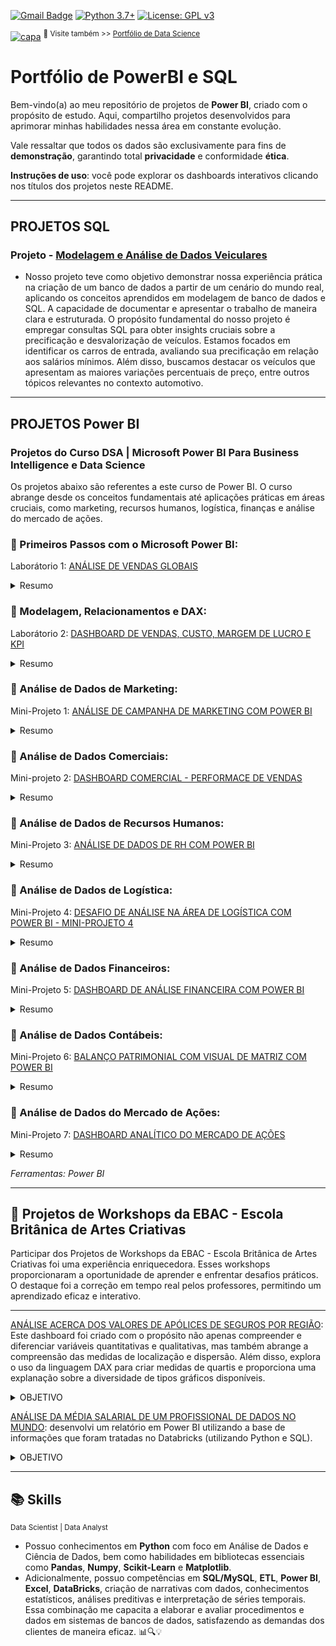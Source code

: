 
[![Gmail Badge](https://img.shields.io/badge/-Gmail-c14438?style=flat-square&logo=Gmail&logoColor=white&link=mailto:tgmarinho@gmail.com)](mailto:sarahfrezende@gmail.com) [![Python 3.7+](https://img.shields.io/badge/python-3.7+-blue.svg)](https://www.python.org/downloads/release/python-360/) [![License: GPL v3](https://img.shields.io/badge/License-GPLv3-blue.svg)](https://www.gnu.org/licenses/gpl-3.0) 

[![capa](https://media.discordapp.net/attachments/1063559719291199599/1219057381741432832/Black_Technology_LinkedIn_Banner_6.jpg?ex=6609eaa8&is=65f775a8&hm=f25e7de3bf0139c83cb68d75e82156a2e93526f14b28c4265b8519558cdbfb17&=&format=webp&width=1024&height=256)](https://github.com/SarahFeanor?tab=repositories)
<sup> 🔗 Visite também >> [Portfólio de Data Science](https://github.com/sarahfeanor/Portfolio-DataScience) </sup>


# Portfólio de PowerBI e SQL

Bem-vindo(a) ao meu repositório de projetos de **Power BI**, criado com o propósito de estudo. Aqui, compartilho projetos desenvolvidos para aprimorar minhas habilidades nessa área em constante evolução.

Vale ressaltar que todos os dados são exclusivamente para fins de **demonstração**, garantindo total **privacidade** e conformidade **ética**.

**Instruções de uso**: você pode explorar os dashboards interativos clicando nos títulos dos projetos neste README.

---

## PROJETOS SQL

### Projeto - [Modelagem e Análise de Dados Veiculares](https://github.com/SarahFeanor/data_modeling_project_ADAtech)
- Nosso projeto teve como objetivo demonstrar nossa experiência prática na criação de um banco de dados a partir de um cenário do mundo real, aplicando os conceitos aprendidos em modelagem de banco de dados e SQL. A capacidade de documentar e apresentar o trabalho de maneira clara e estruturada. O propósito fundamental do nosso projeto é empregar consultas SQL para obter insights cruciais sobre a precificação e desvalorização de veículos. Estamos focados em identificar os carros de entrada, avaliando sua precificação em relação aos salários mínimos. Além disso, buscamos destacar os veículos que apresentam as maiores variações percentuais de preço, entre outros tópicos relevantes no contexto automotivo. 

---

## PROJETOS Power BI


### Projetos do Curso DSA | Microsoft Power BI Para Business Intelligence e Data Science

Os projetos abaixo são referentes a este curso de Power BI. O curso abrange desde os conceitos fundamentais até aplicações práticas em áreas cruciais, como marketing, recursos humanos, logística, finanças e análise do mercado de ações.


### 📍 Primeiros Passos com o Microsoft Power BI: 

Laborátorio 1: [ANÁLISE DE VENDAS GLOBAIS](https://app.powerbi.com/view?r=eyJrIjoiZjZmYjJmOTctODJkYi00ZDNiLWE4OTYtNzBhZjVhYjg2MjMyIiwidCI6IjY1MDJkMDY4LTM1YjMtNDU0My05OTg0LWY4YmQ3MDRjMzgzNyJ9)

 <details>
<summary>Resumo</summary></summary>

O Laboratório Prático 1 é uma parte essencial do curso, focado na criação de um Dashboard Analítico de Vendas Globais. Durante o laboratório, recebemos uma visão geral abrangente e aprendem a carregar fontes de dados. Exploramos diversas visualizações, incluindo Cartão de Métricas, Gráfico de Pizza, Gráfico de Barras Empilhadas e Gráfico de Barras Horizontais, além de criar um Mapa Mundial. O laboratório também aborda a aplicação de filtros e segmentações de dados, finalizando com a formatação completa do dashboard, incluindo títulos, imagens e estilos, proporcionando uma conclusão prática e valiosa."

</details>


### 📍 Modelagem, Relacionamentos e DAX: 

Laborátorio 2: [DASHBOARD DE VENDAS, CUSTO, MARGEM DE LUCRO E KPI](https://app.powerbi.com/view?r=eyJrIjoiNmM5ZjljNzAtODJmYS00MjYyLWE0NzQtOTY3NjE3ZjNkOWYwIiwidCI6IjY1MDJkMDY4LTM1YjMtNDU0My05OTg0LWY4YmQ3MDRjMzgzNyJ9)

<details>
<summary>Resumo</summary>

Neste painel de análise de vendas, realizei diversas etapas, incluindo modelagem de dados, estabelecimento de relações(**cardinalidade**), aplicação de recursos de limpeza de dados do Power BI e a utilização de expressões **DAX** para calcular a margem de lucro. 


</details>

### 📍 Análise de Dados de Marketing: 

Mini-Projeto 1: [ANÁLISE DE CAMPANHA DE MARKETING COM POWER BI](https://app.powerbi.com/view?r=eyJrIjoiMWViMzkyZjMtNzhmYi00NDE4LWFhM2YtZjc2NzVhNzcxNjgwIiwidCI6IjY1MDJkMDY4LTM1YjMtNDU0My05OTg0LWY4YmQ3MDRjMzgzNyJ9) 

<details>
<summary>Resumo</summary>
* O projeto visa utilizar a plataforma Power BI para analisar de forma abrangente uma campanha de marketing. Ele busca fornecer uma visão detalhada sobre o cliente, seu comportamento de compra, a eficácia da campanha de marketing e insights sobre os pontos de venda. Através dessas análises, a equipe pretende tomar decisões estratégicas informadas para melhorar o desempenho das campanhas e otimizar a relação com os clientes, aumentando assim a eficiência do marketing e as vendas.
</details>


### 📍 Análise de Dados Comerciais: 

Mini-projeto 2: [DASHBOARD COMERCIAL - PERFORMACE DE VENDAS](https://app.powerbi.com/view?r=eyJrIjoiNTBmNzU5OWQtMjFlZi00ZTc4LTgyYTYtODM4MDA2ZTRmY2Y3IiwidCI6IjY1MDJkMDY4LTM1YjMtNDU0My05OTg0LWY4YmQ3MDRjMzgzNyJ9) 

<details>
<summary>Resumo</summary>
O objetivo do projeto do Dashboard Comercial é criar uma ferramenta de análise que permita acompanhar a performance de vendas de uma organização de forma eficaz. Ele visa fornecer informações detalhadas sobre o total de vendas por segmento, fabricante e categoria, identificar os principais influenciadores de vendas, e analisar o desempenho dos vendedores. Além disso, o dashboard irá apresentar um resumo por categoria e ponto de venda, e incluir um menu para facilitar a navegação e acesso rápido aos insights de vendas, auxiliando na tomada de decisões estratégicas.
</details>

### 📍 Análise de Dados de Recursos Humanos:

Mini-Projeto 3: [ANÁLISE DE DADOS DE RH COM POWER BI ](https://app.powerbi.com/view?r=eyJrIjoiMjNjYzEzY2YtZDc3OC00ZTAzLWFmMTQtNTdjZmY2ZTlhMjAxIiwidCI6IjY1MDJkMDY4LTM1YjMtNDU0My05OTg0LWY4YmQ3MDRjMzgzNyJ9) 
<details>
<summary>Resumo</summary>
O projeto de Análise de Dados de RH com Power BI tem como objetivo principal proporcionar insights estratégicos para a gestão de recursos humanos. Isso inclui a visualização do total de funcionários por função, a identificação do percentual de funcionários disponíveis para hora extra, a análise do percentual de funcionários por nível de envolvimento no trabalho, e a customização de valores percentuais utilizando medidas DAX como CountRows, Divide, Average e Calculate. Além disso, o projeto visa criar colunas condicionais para destacar informações relevantes e facilitar a interpretação dos dados, auxiliando assim na tomada de decisões relacionadas à gestão de pessoal de forma mais eficaz.
</details>

### 📍 Análise de Dados de Logística: 

Mini-Projeto 4: [DESAFIO DE ANÁLISE NA ÁREA DE LOGÍSTICA COM POWER BI - MINI-PROJETO 4](https://app.powerbi.com/view?r=eyJrIjoiNDE4NmYxM2ItODZiZC00ODUyLTk1Y2ItYzVmMTJiYjMyZTA5IiwidCI6IjY1MDJkMDY4LTM1YjMtNDU0My05OTg0LWY4YmQ3MDRjMzgzNyJ9) 
<details>
<summary>Resumo</summary>

O projeto "Desafio de Análise na Área de Logística com Power BI" tem como objetivo aprimorar a eficiência e tomada de decisões na logística. Isso será alcançado por meio da criação de KPIs de logística, incluindo o total de entregas no prazo por canal de entrega, o percentual de entregas por equipes, e o total de entregas por mês com medidas personalizadas. Além disso, o projeto analisará o desempenho dos cinco principais vendedores, o total de entregas com atraso por cidade, o percentual de entregas por status de entrega e a classificação de rating. O Power BI será utilizado como uma ferramenta fundamental para visualizar e interpretar esses dados, contribuindo para a otimização das operações logísticas.
</details>

### 📍 Análise de Dados Financeiros: 

Mini-Projeto 5: [DASHBOARD DE ANÁLISE FINANCEIRA COM POWER BI](https://app.powerbi.com/view?r=eyJrIjoiN2U2NjQ5OTEtMzVkNS00MWJiLWE5NDEtZDNhYjU3ZjE0YWRhIiwidCI6IjY1MDJkMDY4LTM1YjMtNDU0My05OTg0LWY4YmQ3MDRjMzgzNyJ9) 
<details>
<summary>Resumo</summary>
O projeto "Dashboard de Análise Financeira" visa oferecer uma visão abrangente das finanças de uma organização. Isso envolve a criação de um dashboard com funcionalidades como pivô de tabela e hierarquia de data para facilitar a análise temporal. Serão criadas tabelas de medidas com indicadores financeiros, incluindo total de receitas e despesas por componente, bem como uma linha de média para análise de tendências. Além disso, será desenvolvida uma tabela de sumário financeiro destacando os principais segmentos de receitas e despesas, permitindo uma análise financeira detalhada e informada.
  
</details>

### 📍 Análise de Dados Contábeis: 

Mini-Projeto 6: [BALANÇO PATRIMONIAL COM VISUAL DE MATRIZ COM POWER BI](https://app.powerbi.com/view?r=eyJrIjoiMjMxYTIxYmUtNjY3My00MzY0LWJjYjktMjQ4YTU5NmM0YTA4IiwidCI6IjY1MDJkMDY4LTM1YjMtNDU0My05OTg0LWY4YmQ3MDRjMzgzNyJ9) 
<details>
<summary>Resumo</summary>
O projeto "Balanço Patrimonial com Visual de Matriz" tem como objetivo criar uma representação visual eficaz do balanço patrimonial de uma empresa. Isso inclui a construção do balanço patrimonial em um formato de matriz, permitindo a navegação hierárquica para análise detalhada. A funcionalidade de "drill down" será habilitada para explorar níveis mais profundos de informações, e o layout poderá ser ajustado para melhorar a legibilidade. Ao final, o projeto proporcionará uma visualização clara e interativa do balanço patrimonial, auxiliando na compreensão e interpretação dos dados financeiros da empresa.
</details>

### 📍 Análise de Dados do Mercado de Ações: 

Mini-Projeto 7: [DASHBOARD ANALÍTICO DO MERCADO DE AÇÕES](https://app.powerbi.com/view?r=eyJrIjoiMTU0NDk1MTYtNGIwOS00ZmIwLTg0MDItOTE3MzIwM2VlMzQwIiwidCI6IjY1MDJkMDY4LTM1YjMtNDU0My05OTg0LWY4YmQ3MDRjMzgzNyJ9) 
<details>
<summary>Resumo</summary>
O projeto "Dashboard Analítico do Mercado de Ações" visa criar uma ferramenta de análise de dados financeiros com recursos de narrativa inteligente. Ele fornecerá insights sobre o mercado de ações, incluindo o total de volume negociado ao longo do tempo e uma tabela de valores médios por mês. Além disso, destacará variações na média de fechamento das ações. Para maior interatividade, serão adicionadas opções de segmentação de dados que ajudará os usuários a compreenderem as tendências e os eventos relevantes no mercado de ações de forma mais intuitiva e informada.
</details>

_Ferramentas: Power BI_

---
## 🔹 Projetos de Workshops da EBAC - Escola Britânica de Artes Criativas

Participar dos Projetos de Workshops da EBAC - Escola Britânica de Artes Criativas foi uma experiência enriquecedora. Esses workshops proporcionaram a oportunidade de aprender e enfrentar desafios práticos. O destaque foi a correção em tempo real pelos professores, permitindo um aprendizado eficaz e interativo.

---

[ANÁLISE ACERCA DOS VALORES DE APÓLICES DE SEGUROS POR REGIÃO](https://app.powerbi.com/view?r=eyJrIjoiMDc3ZmE0NTYtMTJjNC00MzUyLWI2NWMtYWQ4MzhhYjRmMTE4IiwidCI6IjY1MDJkMDY4LTM1YjMtNDU0My05OTg0LWY4YmQ3MDRjMzgzNyJ9):  Este dashboard foi criado com o propósito não apenas compreender e diferenciar variáveis quantitativas e qualitativas, mas também abrange a compreensão das medidas de localização e dispersão. Além disso, explora o uso da linguagem DAX para criar medidas de quartis e proporciona uma explanação sobre a diversidade de tipos gráficos disponíveis. 
<details>
<summary>OBJETIVO</summary>

* Para embasar essa análise, utilizamos uma base de dados que contém informações sobre os valores de apólice de seguro nos Estados Unidos. O foco principal é entender e comparar os valores segurados de imóveis em diferentes regiões do país.
* Através deste relatório, é possível realizar uma análise comparativa detalhada e determinar quais regiões apresentam os valores mais elevados de apólice de seguro.

_**Workshop** - Como criar uma analise descritiva usando Power BI_ | _**Ferramentas**: Power Bi_

</details>


[ANÁLISE DA MÉDIA SALARIAL DE UM PROFISSIONAL DE DADOS NO MUNDO](https://app.powerbi.com/view?r=eyJrIjoiMzQ0YWMzNzgtMmZmMC00M2ZkLWE1YTEtYjFlOGM0Y2NjNDcyIiwidCI6IjY1MDJkMDY4LTM1YjMtNDU0My05OTg0LWY4YmQ3MDRjMzgzNyJ9): desenvolvi um relatório em Power BI utilizando a base de informações que foram tratadas no Databricks (utilizando Python e SQL). 

<details>
<summary>OBJETIVO</summary>

* A analise é referente a média salarial dos profissionais de Dados pelo Mundo.
* _**Workshop** - Analisando Dados com Power BI e Databricks._
* _**Ferramentas**: Power Bi, Databricks_
</details> 


---


## 📚 Skills

<sub> Data Scientist | Data Analyst  </sub>

* Possuo conhecimentos em **Python** com foco em Análise de Dados e Ciência de Dados, bem como habilidades em bibliotecas essenciais como **Pandas**, **Numpy**, **Scikit-Learn** e **Matplotlib**. 
* Adicionalmente, possuo competências em **SQL/MySQL**, **ETL**, **Power BI**, **Excel**, **DataBricks**, criação de narrativas com dados, conhecimentos estatísticos, análises preditivas e interpretação de séries temporais. Essa combinação me capacita a elaborar e avaliar procedimentos e dados em sistemas de bancos de dados, satisfazendo as demandas dos clientes de maneira eficaz. 📊🔍💡


